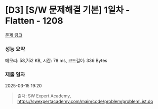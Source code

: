 # [D3] [S/W 문제해결 기본] 1일차 - Flatten - 1208 

[문제 링크](https://swexpertacademy.com/main/code/problem/problemDetail.do?contestProbId=AV139KOaABgCFAYh) 

### 성능 요약

메모리: 58,752 KB, 시간: 78 ms, 코드길이: 336 Bytes

### 제출 일자

2025-03-15 19:20



> 출처: SW Expert Academy, https://swexpertacademy.com/main/code/problem/problemList.do